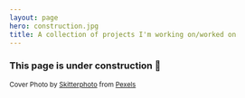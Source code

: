 ```yaml
---
layout: page
hero: construction.jpg
title: A collection of projects I'm working on/worked on
---
```


### This page is under construction 🚧

<small>Cover Photo by <a href="https://www.pexels.com/@skitterphoto" target="_blank" rel="noopener noreferrer nofollow">Skitterphoto</a> from <a href="https://www.pexels.com/photo/collection-of-construction-safety-helmet-38070" target="_blank" rel="noopener noreferrer nofollow">Pexels</a></small>

